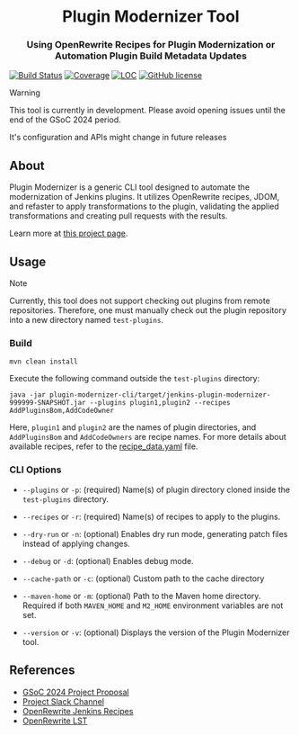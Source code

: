 <div align="center">
<h1>Plugin Modernizer Tool</h1>
<h3>
Using OpenRewrite Recipes for Plugin Modernization or Automation Plugin Build Metadata Updates
</h3>
</div>

[![Build Status](https://ci.jenkins.io/job/Tools/job/plugin-modernizer-tool/job/main/badge/icon)](https://ci.jenkins.io/job/Tools/job/plugin-modernizer-tool/job/main/)
[![Coverage](https://ci.jenkins.io/job/Tools/job/plugin-modernizer-tool/job/main/badge/icon?status=${instructionCoverage}&subject=coverage&color=${colorInstructionCoverage})](https://ci.jenkins.io/job/Tools/job/plugin-modernizer-tool/job/main)
[![LOC](https://ci.jenkins.io/job/Tools/job/plugin-modernizer-tool/job/main/badge/icon?job=test&status=${lineOfCode}&subject=line%20of%20code&color=blue)](https://ci.jenkins.io/job/Tools/job/plugin-modernizer-tool/job/main)
[![GitHub license](https://img.shields.io/github/license/jenkinsci/plugin-modernizer-tool)](https://github.com/jenkinsci/plugin-modernizer-tool/blob/main/LICENSE)

> [!WARNING]
> This tool is currently in development. Please avoid opening issues until the end of the GSoC 2024 period.
>
> It's configuration and APIs might change in future releases

## About

Plugin Modernizer is a generic CLI tool designed to automate the modernization of Jenkins plugins. It utilizes OpenRewrite recipes, JDOM, and refaster to apply transformations to the plugin, validating the applied transformations and creating pull requests with the results.

Learn more at [this project page](https://www.jenkins.io/projects/gsoc/2024/projects/using-openrewrite-recipes-for-plugin-modernization-or-automation-plugin-build-metadata-updates/).

## Usage

> [!NOTE]
> Currently, this tool does not support checking out plugins from remote repositories. Therefore, one must manually check out the plugin repository into a new directory named `test-plugins`.

### Build

```shell
mvn clean install
```

Execute the following command outside the `test-plugins` directory:

```shell
java -jar plugin-modernizer-cli/target/jenkins-plugin-modernizer-999999-SNAPSHOT.jar --plugins plugin1,plugin2 --recipes AddPluginsBom,AddCodeOwner
```

Here, `plugin1` and `plugin2` are the names of plugin directories, and `AddPluginsBom` and `AddCodeOwners` are recipe names.  For more details about available recipes, refer to the [recipe_data.yaml](plugin-modernizer-core/src/main/resources/recipe_data.yaml) file.

### CLI Options
- `--plugins` or `-p`: (required) Name(s) of plugin directory cloned inside the `test-plugins` directory.

- `--recipes` or `-r`: (required) Name(s) of recipes to apply to the plugins.

- `--dry-run` or `-n`: (optional) Enables dry run mode, generating patch files instead of applying changes.

- `--debug` or `-d`: (optional) Enables debug mode.

- `--cache-path` or `-c`: (optional) Custom path to the cache directory

- `--maven-home` or `-m`: (optional) Path to the Maven home directory. Required if both `MAVEN_HOME` and `M2_HOME` environment variables are not set.

- `--version` or `-v`: (optional) Displays the version of the Plugin Modernizer tool.

## References

- [GSoC 2024 Project Proposal](https://docs.google.com/document/d/1e1QkprPN6fLpFXk_QqBUQlJhZrAl9RvXbOXOiJ-gAuY/edit?usp=sharing)
- [Project Slack Channel](https://cdeliveryfdn.slack.com/archives/C071YTZ807)
- [OpenRewrite Jenkins Recipes](https://docs.openrewrite.org/recipes/jenkins/)
- [OpenRewrite LST](https://docs.openrewrite.org/concepts-explanations/lossless-semantic-trees)
